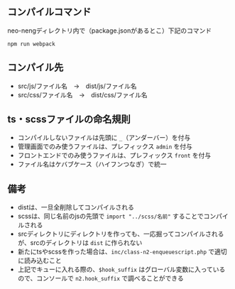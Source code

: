 ## コンパイルコマンド
neo-nengディレクトリ内で（package.jsonがあるとこ）下記のコマンド
```
npm run webpack
```
## コンパイル先
- src/js/ファイル名　→　dist/js/ファイル名
- src/css/ファイル名　→　dist/css/ファイル名

## ts・scssファイルの命名規則
- コンパイルしないファイルは先頭に `_`（アンダーバー）を付与
- 管理画面でのみ使うファイルは、プレフィックス `admin` を付与
- フロントエンドでのみ使うファイルは、プレフィックス `front` を付与
- ファイル名はケバブケース（ハイフンつなぎ）で統一

## 備考
- distは、一旦全削除してコンパイルされる
- scssは、同じ名前のjsの先頭で `import "../scss/名前"` することでコンパイルされる
- srcディレクトリにディレクトリを作っても、一応掘ってコンパイルされるが、srcのディレクトリは `dist` に作られない
- 新たにtsやscssを作った場合は、`inc/class-n2-enqueuescript.php` で適切に読み込むこと
- 上記でキューに入れる際の、`$hook_suffix` はグローバル変数に入っているので、コンソールで `n2.hook_suffix` で調べることができる